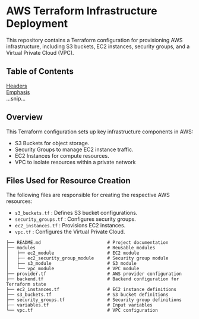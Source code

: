# **AWS Terraform Infrastructure Deployment**
This repository contains a Terraform configuration for provisioning AWS infrastructure, including S3 buckets, EC2 instances, security groups, and a Virtual Private Cloud (VPC).


## **Table of Contents**
[Headers](#headers)  
[Emphasis](#emphasis)  
...snip...    
<a name="headers"/>


## **Overview**
This Terraform configuration sets up key infrastructure components in AWS:
- S3 Buckets for object storage.
- Security Groups to manage EC2 instance traffic.
- EC2 Instances for compute resources.
- VPC to isolate resources within a private network


## **Files Used for Resource Creation**
The following files are responsible for creating the respective AWS resources:

- `s3_buckets.tf` : Defines S3 bucket configurations.
- `security_groups.tf` : Configures security groups.
- `ec2_instances.tf` : Provisions EC2 instances.
- `vpc.tf` : Configures the Virtual Private Cloud.



```
├── README.md                         # Project documentation
├── modules                           # Reusable modules
│   ├── ec2_module                    # EC2 module
│   ├── ec2_security_group_module     # Security group module
│   ├── s3_module                     # S3 module
│   └── vpc_module                    # VPC module
├── provider.tf                       # AWS provider configuration
├── backend.tf                        # Backend configuration for Terraform state
├── ec2_instances.tf                  # EC2 instance definitions
├── s3_buckets.tf                     # S3 bucket definitions
├── security_groups.tf                # Security group definitions
├── variables.tf                      # Input variables
└── vpc.tf                            # VPC configuration

```
